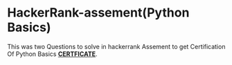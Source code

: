 # HackerRank-assement(Python Basics)
This was two Questions to solve in hackerrank Assement to get Certification Of Python Basics  **[CERTFICATE](https://www.hackerrank.com/certificates/deede1168056)**.
